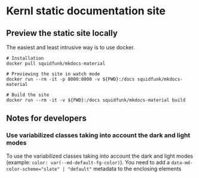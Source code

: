 # Kernl static documentation site

## Preview the static site locally 

The easiest and least intrusive way is to use docker.

```shell
# Installation
docker pull squidfunk/mkdocs-material

# Previewing the site in watch mode
docker run --rm -it -p 8000:8000 -v ${PWD}:/docs squidfunk/mkdocs-material

# Build the site
docker run --rm -it -v ${PWD}:/docs squidfunk/mkdocs-material build
```

## Notes for developers

### Use variabilized classes taking into account the dark and light modes

To use the variabilized classes taking into account the dark and light modes (example: `color: var(--md-default-fg-color)`).
You need to add a `data-md-color-scheme="slate" | "default"` metadata to the enclosing elements